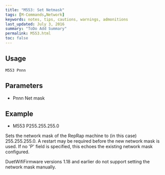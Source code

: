 ```yaml
---
title: "M553: Set Netmask" 
tags: [M-Commands,Network]
keywords: notes, tips, cautions, warnings, admonitions
last_updated: July 3, 2016
summary: "ToDo Add Summary"
permalink: M553.html
toc: false
---
```



## Usage ##
```
M553 Pnnn
```

## Parameters ##

+ Pnnn Net mask

## Example ##

+ M553 P255.255.255.0

Sets the network mask of the RepRap machine to (in this case) 255.255.255.0. A restart may be required before the new network mask is used. If no 'P' field is specified, this echoes the existing network mask configured.

DuetWifiFirmware versions 1.18 and earlier do not support setting the network mask manually.
